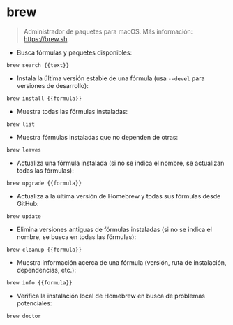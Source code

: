 # brew

> Administrador de paquetes para macOS.
> Más información: <https://brew.sh>.

- Busca fórmulas y paquetes disponibles:

`brew search {{text}}`

- Instala la última versión estable de una fórmula (usa `--devel` para versiones de desarrollo):

`brew install {{formula}}`

- Muestra todas las fórmulas instaladas:

`brew list`

- Muestra fórmulas instaladas que no dependen de otras:

`brew leaves`

- Actualiza una fórmula instalada (si no se indica el nombre, se actualizan todas las fórmulas):

`brew upgrade {{formula}}`

- Actualiza a la última versión de Homebrew y todas sus fórmulas desde GitHub:

`brew update`

- Elimina versiones antiguas de fórmulas instaladas (si no se indica el nombre, se busca en todas las fórmulas):

`brew cleanup {{formula}}`

- Muestra información acerca de una fórmula (versión, ruta de instalación, dependencias, etc.):

`brew info {{formula}}`

- Verifica la instalación local de Homebrew en busca de problemas potenciales:

`brew doctor`
